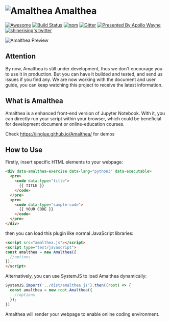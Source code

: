 # ![Amalthea](https://jinglue.github.io/Amalthea/icons/icon.svg) Amalthea

[![Awesome](https://cdn.rawgit.com/sindresorhus/awesome/d7305f38d29fed78fa85652e3a63e154dd8e8829/media/badge.svg)](https://github.com/sindresorhus/awesome)
[![Build Status](https://travis-ci.org/Jinglue/Amalthea.svg?branch=master)](https://travis-ci.org/Jinglue/Amalthea)
[![npm](https://img.shields.io/npm/v/amalthea.svg)](https://www.npmjs.com/package/amalthea)
[![Gitter](https://img.shields.io/gitter/room/nwjs/nw.js.svg)](https://gitter.im/amalthea_ai/Lobby)
[![Presented By Apollo Wayne](https://img.shields.io/badge/Presented%20By-Apollo%20Wayne-blue.svg)](https://twitter.com/shinerising)
[![shinerising's twitter](https://img.shields.io/twitter/follow/shinerising.svg?style=social&label=Follow)](https://twitter.com/shinerising)

![Amalthea Preview](https://jinglue.github.io/Amalthea/images/preview.png)

## Attention

By now, Amalthea is still under development, thus we don't encourage you to use it in production. But you can have it builded and tested, and send us issues if you find any. We are now working with the document and user guide, you can keep watching this project to receive the latest information.

## What is Amalthea

Amalthea is a enhanced front-end version of Jupyter Notebook. With it, you can directly run your script within your browser, which could be beneficial for development document or online-education courses.

Check https://jinglue.github.io/Amalthea/ for demos

## How to Use

Firstly, insert specific HTML elements to your webpage:

```HTML
<div data-amalthea-exercise data-lang="python3" data-executable>
  <pre>
    <code data-type="title">
      {{ TITLE }}
    </code>
  </pre>
  <pre>
    <code data-type="sample-code">
      {{ YOUR CODE }}
    </code>
  </pre>
</div>
```

then you can load this plugin like normal JavaScript libraries:

```HTML
<script src="amalthea.js"></script>
<script type="text/javascript">
const amalthea = new Amalthea({
  //options
});
</script>
```

Alternatively, you can use SystemJS to load Amalthea dynamically:

```JavaScript
SystemJS.import('../dist/amalthea.js').then((root) => {
  const amalthea = new root.Amalthea({
    //options
  });
})
```

Amalthea will render your webpage to enable online coding environment.